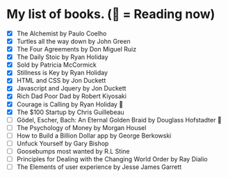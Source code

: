 # My list of books. (📖 = Reading now)

- [x] The Alchemist by Paulo Coelho
- [x] Turtles all the way down by John Green
- [x] The Four Agreements by Don Miguel Ruiz 
- [x] The Daily Stoic by Ryan Holiday
- [x] Sold by Patricia McCormick
- [x] Stillness is Key by Ryan Holiday
- [x] HTML and CSS by Jon Duckett
- [x] Javascript and Jquery by Jon Duckett
- [x] Rich Dad Poor Dad by Robert Kiyosaki
- [x] Courage is Calling by Ryan Holiday 📖
- [x] The $100 Startup by Chris Guillebeau
- [ ] Gödel, Escher, Bach: An Eternal Golden Braid by Douglass Hofstadter 📖
- [ ] The Psychology of Money by Morgan Housel 
- [ ] How to Build a Billion Dollar app by George Berkowski
- [ ] Unfuck Yourself by Gary Bishop
- [ ] Goosebumps most wanted by R.L Stine 
- [ ] Principles for Dealing with the Changing World Order by Ray Dialio  
- [ ] The Elements of user experience by Jesse James Garrett